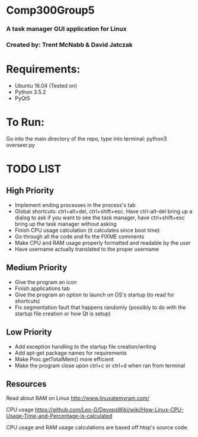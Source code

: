 # Comp300Group5
### A task manager GUI application for Linux
### Created by: Trent McNabb & David Jatczak

# Requirements:
- Ubuntu 16.04 (Tested on)
- Python 3.5.2
- PyQt5

# To Run:
Go into the main directory of the repo, type into terminal: python3 overseer.py

# TODO LIST

## High Priority

- Implement ending processes in the process's tab
- Global shortcuts: ctrl+alt+del, ctrl+shift+esc. Have ctrl-alt-del bring up a dialog to ask if you want to see the task manager, have ctrl+shift+esc bring up the task manager without asking
- Finish CPU usage calculation (it calculates since boot time)
- Go through all the code and fix the FIXME comments
- Make CPU and RAM usage properly formatted and readable by the user
- Have username actually translated to the proper username

## Medium Priority

- Give the program an icon
- Finish applications tab
- Give the program an option to launch on OS's startup (to read for shortcuts)
- Fix segmentation fault that happens randomly (possibly to do with the startup file creation or how Qt is setup)

## Low Priority

- Add exception handling to the startup file creation/writing
- Add apt-get package names for requirements
- Make Proc.getTotalMem() more efficient
- Make the program close upon ctrl+c or ctrl+d when ran from terminal


## Resources

Read about RAM on Linux
http://www.linuxatemyram.com/

CPU usage
https://github.com/Leo-G/DevopsWiki/wiki/How-Linux-CPU-Usage-Time-and-Percentage-is-calculated

CPU usage and RAM usage calculations are based off htop's source code.

